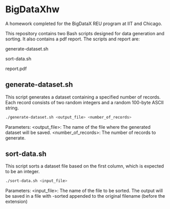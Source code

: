 # BigDataXhw
A homework completed for the BigDataX REU program at IIT and Chicago.

This repository contains two Bash scripts designed for data generation and sorting. It also contains a pdf report. The scripts and report are:

generate-dataset.sh

sort-data.sh

report.pdf


## generate-dataset.sh

This script generates a dataset containing a specified number of records. Each record consists of two random integers and a random 100-byte ASCII string.

```bash
./generate-dataset.sh <output_file> <number_of_records>
```

Parameters:
<output_file>: The name of the file where the generated dataset will be saved.
<number_of_records>: The number of records to generate.

## sort-data.sh

This script sorts a dataset file based on the first column, which is expected to be an integer.

```bash
./sort-data.sh <input_file>
```

Parameters:
<input_file>: The name of the file to be sorted. The output will be saved in a file with -sorted appended to the original filename (before the extension)
